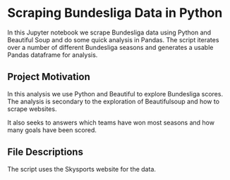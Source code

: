 # Scraping Bundesliga Data in Python

In this Jupyter notebook we scrape Bundesliga data using Python and Beautiful Soup and do some quick analysis in Pandas. The script iterates over a number of different Bundesliga seasons and generates a usable Pandas dataframe for analysis.

## Project Motivation
In this analysis we use Python and Beautiful to explore Bundesliga scores. The analysis is secondary to the exploration of Beautifulsoup and how to scrape websites.

It also seeks to answers which teams have won most seasons and how many goals have been scored. 

## File Descriptions
The script uses the Skysports website for the data.
